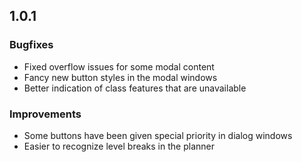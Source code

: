 ## 1.0.1
### Bugfixes
- Fixed overflow issues for some modal content
- Fancy new button styles in the modal windows
- Better indication of class features that are unavailable
### Improvements
- Some buttons have been given special priority in dialog windows
- Easier to recognize level breaks in the planner
